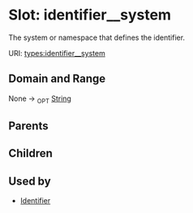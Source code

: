 
# Slot: identifier__system


The system or namespace that defines the identifier.

URI: [types:identifier__system](https://example.org/ccdh/datatypes/identifier__system)


## Domain and Range

None ->  <sub>OPT</sub> [String](../types/String.md)

## Parents


## Children


## Used by

 * [Identifier](../classes/Identifier.md)
